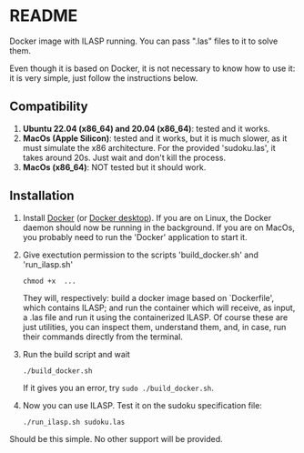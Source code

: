 # README

Docker image with ILASP running. You can pass ".las" files to it to solve them. 

Even though it is based on Docker, it is not necessary to know how to use it: it is very simple, just follow the instructions below. 

## Compatibility

1. **Ubuntu 22.04 (x86_64) and 20.04 (x86_64)**: tested and it works.
2. **MacOs (Apple Silicon)**: tested and it works, but it is much slower, as it must simulate the x86 architecture. For the provided 'sudoku.las', it takes around 20s. Just wait and don't kill the process.
3. **MacOs (x86_64)**: NOT tested but it should work.
   
## Installation

1. Install [Docker](https://docs.docker.com/engine/install/) (or [Docker desktop](https://docs.docker.com/get-started/get-docker/)).
    If you are on Linux, the Docker daemon should now be running in the background. If you are on MacOs, you probably need to run the 'Docker' application to start it.

2. Give exectution permission to the scripts 'build_docker.sh' and 'run_ilasp.sh'
    ```
   chmod +x  ...
    ```
    They will, respectively: build a docker image based on `Dockerfile', which contains ILASP; and run the container which will receive, as input, a .las file and run it using the containerized ILASP. Of course these are just utilities, you can inspect them, understand them, and, in case, run their commands directly from the terminal.

4. Run the build script and wait
   ```
   ./build_docker.sh
   ```

   If it gives you an error, try `sudo ./build_docker.sh`.

5. Now you can use ILASP. Test it on the sudoku specification file:
   ```
   ./run_ilasp.sh sudoku.las
   ```
    
Should be this simple. No other support will be provided.
